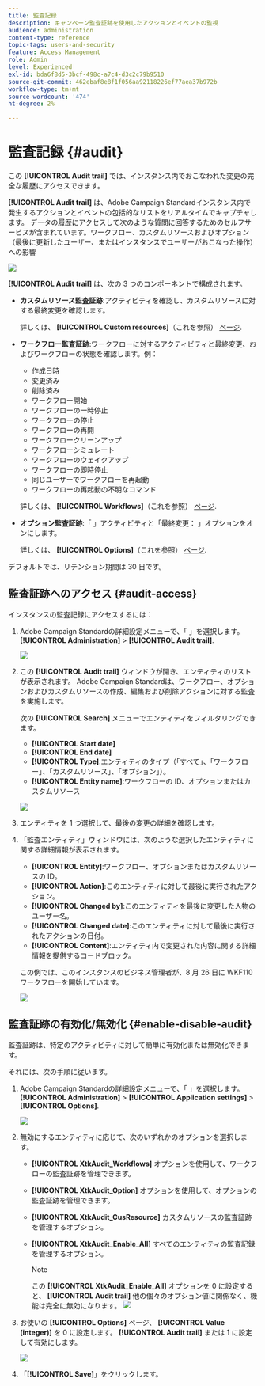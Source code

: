 ```yaml
---
title: 監査記録
description: キャンペーン監査証跡を使用したアクションとイベントの監視
audience: administration
content-type: reference
topic-tags: users-and-security
feature: Access Management
role: Admin
level: Experienced
exl-id: bda6f8d5-3bcf-498c-a7c4-d3c2c79b9510
source-git-commit: 462ebaf8e8f1f056aa92118226ef77aea37b972b
workflow-type: tm+mt
source-wordcount: '474'
ht-degree: 2%

---
```


# 監査記録 {#audit}

この **[!UICONTROL Audit trail]** では、インスタンス内でおこなわれた変更の完全な履歴にアクセスできます。

**[!UICONTROL Audit trail]** は、Adobe Campaign Standardインスタンス内で発生するアクションとイベントの包括的なリストをリアルタイムでキャプチャします。 データの履歴にアクセスして次のような質問に回答するためのセルフサービスが含まれています。ワークフロー、カスタムリソースおよびオプション（最後に更新したユーザー、またはインスタンスでユーザーがおこなった操作）への影響

![](assets/audit-trail.png)

**[!UICONTROL Audit trail]** は、次の 3 つのコンポーネントで構成されます。

* **カスタムリソース監査証跡**:アクティビティを確認し、カスタムリソースに対する最終変更を確認します。

   詳しくは、 **[!UICONTROL Custom resources]**（これを参照） [ページ](../../developing/using/key-steps-to-add-a-resource.md).

* **ワークフロー監査証跡**:ワークフローに対するアクティビティと最終変更、およびワークフローの状態を確認します。例：

   * 作成日時
   * 変更済み
   * 削除済み
   * ワークフロー開始
   * ワークフローの一時停止
   * ワークフローの停止
   * ワークフローの再開
   * ワークフロークリーンアップ
   * ワークフローシミュレート
   * ワークフローのウェイクアップ
   * ワークフローの即時停止
   * 同じユーザーでワークフローを再起動
   * ワークフローの再起動の不明なコマンド

   詳しくは、 **[!UICONTROL Workflows]**（これを参照） [ページ](../../automating/using/get-started-workflows.md).

* **オプション監査証跡**:「 」アクティビティと「最終変更： 」オプションをオンにします。

   詳しくは、 **[!UICONTROL Options]**（これを参照） [ページ](../../administration/using/about-campaign-standard-settings.md).

デフォルトでは、リテンション期間は 30 日です。

## 監査証跡へのアクセス {#audit-access}

インスタンスの監査記録にアクセスするには：

1. Adobe Campaign Standardの詳細設定メニューで、「 」を選択します。 **[!UICONTROL Administration]** > **[!UICONTROL Audit trail]**.

   ![](assets/audit-trail.png)

1. この **[!UICONTROL Audit trail]** ウィンドウが開き、エンティティのリストが表示されます。 Adobe Campaign Standardは、ワークフロー、オプションおよびカスタムリソースの作成、編集および削除アクションに対する監査を実施します。

   次の **[!UICONTROL Search]** メニューでエンティティをフィルタリングできます。

   * **[!UICONTROL Start date]**
   * **[!UICONTROL End date]**
   * **[!UICONTROL Type]**:エンティティのタイプ（「すべて」、「ワークフロー」、「カスタムリソース」、「オプション」）。
   * **[!UICONTROL Entity name]**:ワークフローの ID、オプションまたはカスタムリソース

   ![](assets/audit-trail_2.png)

1. エンティティを 1 つ選択して、最後の変更の詳細を確認します。

1. 「監査エンティティ」ウィンドウには、次のような選択したエンティティに関する詳細情報が表示されます。

   * **[!UICONTROL Entity]**:ワークフロー、オプションまたはカスタムリソースの ID。
   * **[!UICONTROL Action]**:このエンティティに対して最後に実行されたアクション。
   * **[!UICONTROL Changed by]**:このエンティティを最後に変更した人物のユーザー名。
   * **[!UICONTROL Changed date]**:このエンティティに対して最後に実行されたアクションの日付。
   * **[!UICONTROL Content]**:エンティティ内で変更された内容に関する詳細情報を提供するコードブロック。

   この例では、このインスタンスのビジネス管理者が、8 月 26 日に WKF110 ワークフローを開始しています。

   ![](assets/audit-trail_3.png)

## 監査証跡の有効化/無効化 {#enable-disable-audit}

監査証跡は、特定のアクティビティに対して簡単に有効化または無効化できます。

それには、次の手順に従います。

1. Adobe Campaign Standardの詳細設定メニューで、「 」を選択します。 **[!UICONTROL Administration]** > **[!UICONTROL Application settings]** > **[!UICONTROL Options]**.

   ![](assets/audit-trail_4.png)

1. 無効にするエンティティに応じて、次のいずれかのオプションを選択します。

   * **[!UICONTROL XtkAudit_Workflows]** オプションを使用して、ワークフローの監査証跡を管理できます。
   * **[!UICONTROL XtkAudit_Option]** オプションを使用して、オプションの監査証跡を管理できます。
   * **[!UICONTROL XtkAudit_CusResource]** カスタムリソースの監査証跡を管理するオプション。
   * **[!UICONTROL XtkAudit_Enable_All]** すべてのエンティティの監査記録を管理するオプション。

      >[!NOTE]
      >
      >この **[!UICONTROL XtkAudit_Enable_All]** オプションを 0 に設定すると、 **[!UICONTROL Audit trail]** 他の個々のオプション値に関係なく、機能は完全に無効になります。
   ![](assets/audit-trail_5.png)

1. お使いの **[!UICONTROL Options]** ページ、 **[!UICONTROL Value (integer)]** を 0 に設定します。 **[!UICONTROL Audit trail]** または 1 に設定して有効にします。

   ![](assets/audit-trail_6.png)

1. 「**[!UICONTROL Save]**」をクリックします。
